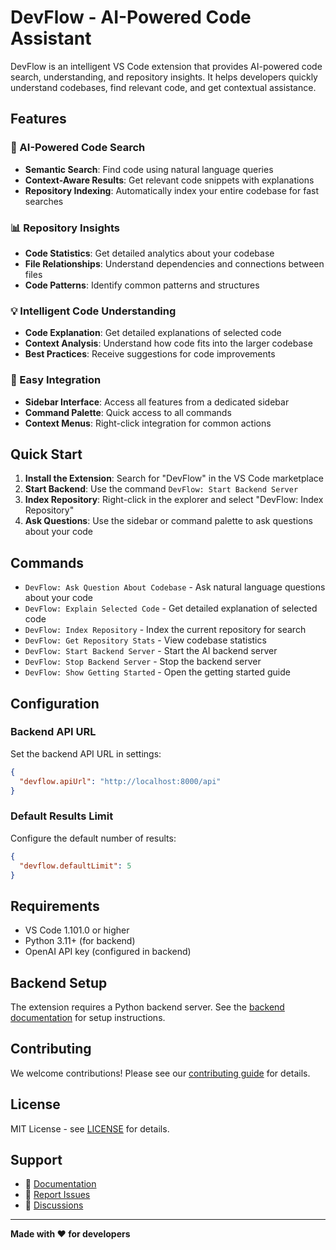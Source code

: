 # DevFlow - AI-Powered Code Assistant

DevFlow is an intelligent VS Code extension that provides AI-powered code search, understanding, and repository insights. It helps developers quickly understand codebases, find relevant code, and get contextual assistance.

## Features

### 🤖 AI-Powered Code Search
- **Semantic Search**: Find code using natural language queries
- **Context-Aware Results**: Get relevant code snippets with explanations
- **Repository Indexing**: Automatically index your entire codebase for fast searches

### 📊 Repository Insights
- **Code Statistics**: Get detailed analytics about your codebase
- **File Relationships**: Understand dependencies and connections between files
- **Code Patterns**: Identify common patterns and structures

### 💡 Intelligent Code Understanding
- **Code Explanation**: Get detailed explanations of selected code
- **Context Analysis**: Understand how code fits into the larger codebase
- **Best Practices**: Receive suggestions for code improvements

### 🔧 Easy Integration
- **Sidebar Interface**: Access all features from a dedicated sidebar
- **Command Palette**: Quick access to all commands
- **Context Menus**: Right-click integration for common actions

## Quick Start

1. **Install the Extension**: Search for "DevFlow" in the VS Code marketplace
2. **Start Backend**: Use the command `DevFlow: Start Backend Server`
3. **Index Repository**: Right-click in the explorer and select "DevFlow: Index Repository"
4. **Ask Questions**: Use the sidebar or command palette to ask questions about your code

## Commands

- `DevFlow: Ask Question About Codebase` - Ask natural language questions about your code
- `DevFlow: Explain Selected Code` - Get detailed explanation of selected code
- `DevFlow: Index Repository` - Index the current repository for search
- `DevFlow: Get Repository Stats` - View codebase statistics
- `DevFlow: Start Backend Server` - Start the AI backend server
- `DevFlow: Stop Backend Server` - Stop the backend server
- `DevFlow: Show Getting Started` - Open the getting started guide

## Configuration

### Backend API URL
Set the backend API URL in settings:
```json
{
  "devflow.apiUrl": "http://localhost:8000/api"
}
```

### Default Results Limit
Configure the default number of results:
```json
{
  "devflow.defaultLimit": 5
}
```

## Requirements

- VS Code 1.101.0 or higher
- Python 3.11+ (for backend)
- OpenAI API key (configured in backend)

## Backend Setup

The extension requires a Python backend server. See the [backend documentation](https://github.com/heyshinde/DevFlow/tree/main/backend) for setup instructions.

## Contributing

We welcome contributions! Please see our [contributing guide](https://github.com/heyshinde/DevFlow/blob/main/CONTRIBUTING.md) for details.

## License

MIT License - see [LICENSE](https://github.com/heyshinde/DevFlow/blob/main/LICENSE) for details.

## Support

- 📖 [Documentation](https://heyshinde.github.io/DevFlow/)
- 🐛 [Report Issues](https://github.com/heyshinde/DevFlow/issues)
- 💬 [Discussions](https://github.com/heyshinde/DevFlow/discussions)

---

**Made with ❤️ for developers**

